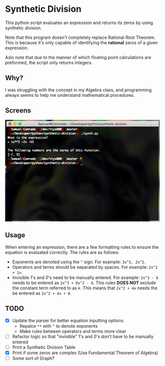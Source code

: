 # Synthetic Division
This python script evaluates an expression and returns its zeros by using synthetic division.

Note that this program doesn't completely replace Rational Root Theorem. This is because it's only capable of identifying the **rational** zeros of a given expression.

Aslo note that due to the manner of which floating point calculations are preformed, the script only returns integers.

## Why?
I was struggling with the concept in my Algebra class, and programming always seems to help me understand mathematical procedures.

## Screens
![screenshot](screens/screenshot.png)

## Usage
When entering an expression, there are a few formatting rules to ensure the equation is evaluated correctly.
The rules are as follows:
  * Exponents are denoted using the `^` sign. For example: `3x^3, 2x^2`.
  * Operators and terms should be separated by spaces. For example: `2x^2 + 1x`.
  * Invisible *1*'s and *0*'s need to be manually entered. For example: `2x^3 - 6` needs to be entered as `2x^3 + 0x^2 - 6`. This rules **DOES NOT** exclude the constant term referred to as *`k`*. This means that `2x^2 + 4x` needs the be entered as `2x^2 + 4x + 0`.

## TODO
- [x] Update the parser for better equation inputting options
    * Repalce `**` with `^` to denote exponents
    * Make rules between operators and terms more clear
- [ ] Refactor logic so that "invisible" 1's and 0's don't have to be manually entered
- [ ] Print a Synthetic Division Table
- [x] Print if some zeros are complex (Use Fundamental Theorem of Algebra)
- [ ] Some sort of Graph?

